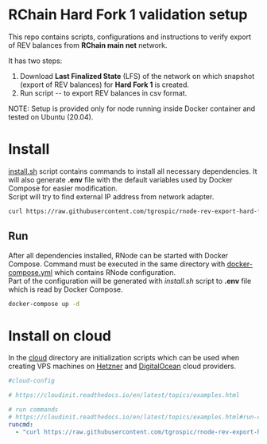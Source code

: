# RChain Hard Fork 1 validation setup

This repo contains scripts, configurations and instructions to verify export of REV balances from **RChain main net** network.

It has two steps:
1. Download **Last Finalized State** (LFS) of the network on which snapshot (export of REV balances) for **Hard Fork 1** is created. 
2. Run script -- to export REV balances in csv format.

NOTE: Setup is provided only for node running inside Docker container and tested on Ubuntu (20.04).

# Install

[install.sh](install.sh) script contains commands to install all necessary dependencies. It will also generate **.env** file with the default variables used by Docker Compose for easier modification.  
Script will try to find external IP address from network adapter.

```sh
curl https://raw.githubusercontent.com/tgrospic/rnode-rev-export-hard-fork-1/master/install.sh | bash
```

## Run

After all dependencies installed, RNode can be started with Docker Compose. Command must be executed in the same directory with [docker-compose.yml](docker-compose.yml) which contains RNode configuration.  
Part of the configuration will be generated with _install.sh_ script to **.env** file which is read by Docker Compose.

```sh
docker-compose up -d
```

# Install on cloud

In the [cloud](cloud) directory are initialization scripts which can be used when creating VPS machines on [Hetzner](https://community.hetzner.com/tutorials/basic-cloud-config) and [DigitalOcean](https://www.digitalocean.com/blog/automating-application-deployments-with-user-data/) cloud providers.

```yml
#cloud-config

# https://cloudinit.readthedocs.io/en/latest/topics/examples.html

# run commands
# https://cloudinit.readthedocs.io/en/latest/topics/examples.html#run-commands-on-first-boot
runcmd:
  - "curl https://raw.githubusercontent.com/tgrospic/rnode-rev-export-hard-fork-1/master/install.sh | bash"
```
